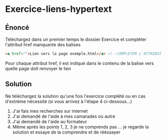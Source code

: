 # Exercice-liens-hypertext

## Énoncé
Téléchargez dans un premier temps le dossier Exercice et compléter l'attribut href manquante des balises 

``` html
<a href="">Lien vers la page exemple.html</a> <!--COMPLETER L'ATTRIBUT HREF-->
```

Pour chaque attribut href, il est indiqué dans le contenu de la balise vers quelle page doit renvoyer le lien


## Solution 
Ne téléchargez la solution qu'une fois l'exercice complété ou en cas d'extrème nécessité (si vous arrivez à l'étape 4 ci-dessous...) 
1. J'ai fais mes recherches sur internet 
2. J'ai demandé de l'aide à mes camarades ou autre 
3. J'ai demandé de l'aide au formateur
4. Même après les points 1, 2, 3 je ne comprends pas ... je regarde la solution et essaye de la comprendre et de rééssayer
